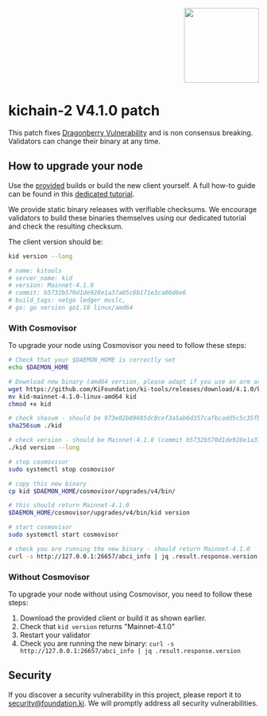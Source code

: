 <p align="right">
    <img width=150px src="https://wallet-testnet.blockchain.ki/static/img/icons/ki-chain.png" />
</p>

# kichain-2 V4.1.0 patch

This patch fixes [Dragonberry Vulnerability](https://forum.cosmos.network/t/ibc-security-advisory-dragonberry/7702) and is non consensus breaking. Validators can change their binary at any time.

## How to upgrade your node

Use the [provided](https://github.com/KiFoundation/ki-tools/releases/tag/4.1.0) builds or build the new client yourself. A full how-to guide can be found in this [dedicated tutorial](https://github.com/KiFoundation/ki-tools#readme).

We provide static binary releases with verifiable checksums. We encourage validators to build these binaries themselves using our dedicated tutorial and check the resulting checksum.

The client version should be:
```bash
kid version --long

# name: kitools
# server_name: kid
# version: Mainnet-4.1.0
# commit: b5732b570d1de928e1a37a05c6b171e3ca06d6e6
# build_tags: netgo ledger muslc,
# go: go version go1.18 linux/amd64
```

### With Cosmovisor
To upgrade your node using Cosmovisor you need to follow these steps:

```bash
# Check that your $DAEMON_HOME is correctly set
echo $DAEMON_HOME

# Download new binary (amd64 version, please adapt if you use an arm arch)
wget https://github.com/KiFoundation/ki-tools/releases/download/4.1.0/kid-mainnet-4.1.0-linux-amd64
mv kid-mainnet-4.1.0-linux-amd64 kid
chmod +x kid

# check shasum - should be 973e02b89685dc8cef3a5ab6d357cafbcadd5c5c35fbd67c88a39ce2a085817e
sha256sum ./kid

# check version - should be Mainnet-4.1.0 (commit b5732b570d1de928e1a37a05c6b171e3ca06d6e6)
./kid version --long

# stop cosmovisor
sudo systemctl stop cosmovisor

# copy this new binary
cp kid $DAEMON_HOME/cosmovisor/upgrades/v4/bin/

# this should return Mainnet-4.1.0
$DAEMON_HOME/cosmovisor/upgrades/v4/bin/kid version

# start cosmovisor
sudo systemctl start cosmovisor

# check you are running the new binary - should return Mainnet-4.1.0
curl -s http://127.0.0.1:26657/abci_info | jq .result.response.version
```

### Without Cosmovisor
To upgrade your node without using Cosmovisor,  you need to follow these steps:
1. Download the provided client or build it as shown earlier.
2. Check that `kid version` returns "Mainnet-4.1.0"
3. Restart your validator
4. Check you are running the new binary: `curl -s http://127.0.0.1:26657/abci_info | jq .result.response.version`


## Security

If you discover a security vulnerability in this project, please report it to security@foundation.ki. We will promptly address all security vulnerabilities.
